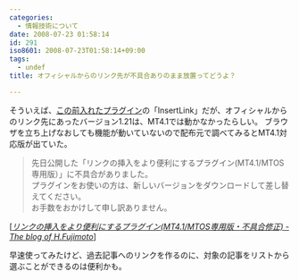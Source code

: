 ```yaml
---
categories:
  - 情報技術について
date: 2008-07-23 01:58:14
id: 291
iso8601: 2008-07-23T01:58:14+09:00
tags:
  - undef
title: オフィシャルからのリンク先が不具合ありのまま放置ってどうよ？

---
```


<p>そういえば、<a href="http://www.nishimiyahara.net/2008/07/21/230030">この前入れたプラグイン</a>の「InsertLink」だが、オフィシャルからのリンク先にあったバージョン1.21は、MT4.1では動かなかったらしい。
ブラウザを立ち上げなおしても機能が動いていないので配布元で調べてみるとMT4.1対応版が出ていた。</p>

<blockquote cite="http://www.h-fj.com/blog/archives/2008/01/28-094913.php" title="Source: リンクの挿入をより便利にするプラグイン(MT4.1/MTOS専用版・不具合修正) - The blog of H.Fujimoto; Accessed Date: 7/23/2008" class="blockquote"><p>先日公開した「リンクの挿入をより便利にするプラグイン(MT4.1/MTOS専用版）」に不具合がありました。
<br>プラグインをお使いの方は、新しいバージョンをダウンロードして差し替えてください。
<br>お手数をおかけして申し訳ありません。</p></blockquote>

<div class="cite"> [<cite><a href="http://www.h-fj.com/blog/archives/2008/01/28-094913.php">リンクの挿入をより便利にするプラグイン(MT4.1/MTOS専用版・不具合修正) - The blog of H.Fujimoto</a></cite>] </div>

<p>早速使ってみたけど、過去記事へのリンクを作るのに、対象の記事をリストから選ぶことができるのは便利かも。</p>
    	